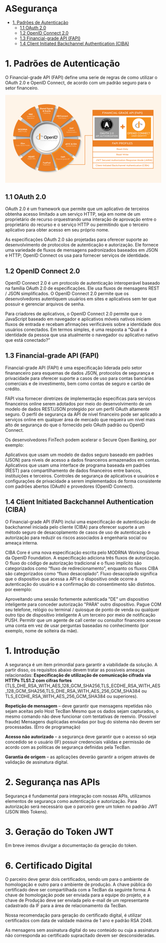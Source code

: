 # ASegurança
- [1. Padrões de Autenticação](#1)
  - [1.1 OAuth 2.0](#2)
  - [1.2 OpenID Connect 2.0](#3)
  - [1.3 Financial-grade API (FAPI)](#3)
  - [1.4 Client Initiated Backchannel Authentication (CIBA)](#4)

# 1. Padrões de Autenticação

O Financial-grade API (FAPI) define uma serie de regras de como utilizar o OAuth 2.0 e OpenID Connect, de acordo com um padrão seguro para o setor financeiro.

![Imagem 17](images/imagem_17.png)

## 1.1 OAuth 2.0
OAuth 2.0 é um framework que permite que um aplicativo de terceiros obtenha acesso limitado a um serviço HTTP, seja em nome de um proprietário de recurso orquestrando uma interação de aprovação entre o proprietário do recurso e o serviço HTTP ou permitindo que o terceiro aplicativo para obter acesso em seu próprio nome.

As especificações OAuth 2.0 são projetadas para oferecer suporte ao desenvolvimento de protocolos de autenticação e autorização. Ele fornece uma variedade de fluxos de mensagens padronizados baseados em JSON e HTTP; OpenID Connect os usa para fornecer serviços de identidade.

## 1.2 OpenID Connect 2.0

OpenID Connect 2.0 é um protocolo de autenticação interoperável baseado na família OAuth 2.0 de especificações. Ele usa fluxos de mensagens REST / JSON simplificados. O OpenID Connect 2.0 permite que os desenvolvedores autentiquem usuários em sites e aplicativos sem ter que possuir e gerenciar arquivos de senha.

Para criadores de aplicativos, o OpenID Connect 2.0 permite que o JavaScript baseado em navegador e aplicativos móveis nativos iniciem fluxos de entrada e recebam afirmações verificáveis sobre a identidade dos usuários conectados. Em termos simples, é uma resposta a “Qual é a identidade da pessoa que usa atualmente o navegador ou aplicativo nativo que está conectado?”

## 1.3 Financial-grade API (FAPI)

Financial-grade API (FAPI) é uma especificação liderada pelo setor finananceiro para esquemas de dados JSON, protocolos de segurança e privacidade para oferecer suporte a casos de uso para contas bancárias comerciais e de investimento, bem como contas de seguro e cartão de crédito.

FAPI visa fornecer diretrizes de implementação específicas para serviços financeiros online serem adotados por meio do desenvolvimento de um modelo de dados REST/JSON protegido por um perfil OAuth altamente seguro. O perfil de segurança da API de nível financeiro pode ser aplicado a serviços online em qualquer área de mercado que requeira um nível mais alto de segurança do que o fornecido pelo OAuth padrão ou OpenID Connect.

Os desenvolvedores FinTech podem acelerar o Secure Open Banking, por exemplo:

Aplicativos que usam um modelo de dados seguro baseado em padrões (JSON) para níveis de acesso a dados financeiros armazenados em contas.
Aplicativos que usam uma interface de programa baseada em padrões (REST) para compartilhamento de dados financeiros entre bancos, instituições e terceiros.
Controles de segurança de aplicativos e usuários e configurações de privacidade a serem implementados de forma consistente com padrões abertos (OAuth) e provedores (OpenID Connect).

## 1.4 Client Initiated Backchannel Authentication (CIBA)

O Financial-grade API (FAPI) inclui uma especificação de autenticação de backchannel iniciada pelo cliente (CIBA) para oferecer suporte a um método seguro de desacoplamento de casos de uso de autenticação e autorização para reduzir os riscos associados à engenharia social ou ameaça interna.

CIBA Core é uma nova especificação escrita pelo MODRNA Working Group da OpenID Foundation. A especificação adiciona três fluxos de autorização. O fluxo do código de autorização tradicional e o fluxo implícito são categorizados como “fluxo de redirecionamento”, enquanto os fluxos CIBA são categorizados como “fluxo desacoplado”. Fluxo desacoplado significa que o dispositivo que acessa a API e o dispositivo onde ocorre a autenticação do usuário e a confirmação do consentimento são distintos. por exemplo:

Aproveitando uma sessão fortemente autenticada "DE" um dispositivo inteligente para conceder autorização "PARA" outro dispositivo.
Pague COM seu telefone, relógio ou terminal / quiosque de ponto de venda ou qualquer outro tipo de dispositivo inteligente A um terceiro por meio de notificação PUSH.
Permitir que um agente de call center ou consultor financeiro acesse uma conta em vez de usar perguntas baseadas no conhecimento (por exemplo, nome de solteira da mãe).

# 1. Introdução

A segurança é um item primordial para garantir a viabilidade da solução. A partir disso, os requisitos abaixo devem tratar as possíveis ameaças relacionadas:
**Especificação de utilização de comunicação cifrada via HTTPs TLS1.2 com cifras fortes** (TLS_DHE_RSA_WITH_AES_128_GCM_SHA256,TLS_ECDHE_RSA_WITH_AES_128_GCM_SHA256,TLS_DHE_RSA_WITH_AES_256_GCM_SHA384 ou
 TLS_ECDHE_RSA_WITH_AES_256_GCM_SHA384 ou superiores). 

**Repetição de mensagem** – deve garantir que mensagens repetidas não sejam aceitas pelo Host TecBan
Mesmo que os dados sejam capturados, o mesmo comando não deve funcionar com tentativas de reenvio. (Possível fraude)
Mensagens duplicadas enviadas por bug do sistema não devem ser processadas. (Erro de programação)

**Acesso não autorizado** – a segurança deve garantir que o acesso só seja concedido se o usuário (IF) possuir credenciais válidas e permissão de acordo com as politicas de segurança definidas pela TecBan.

**Garantia de origem** – as aplicações deverão garantir a origem através de validação de assinatura digital.

# 2. Segurança nas APIs

Segurança é fundamental para integração com nossas APIs, utilizamos elementos de segurança como autenticação e autorização.
Para autorização será necessário que o parceiro gere um token no padrão JWT (JSON Web Tokens).

# 3. Geração do Token JWT

Em breve iremos divulgar a documentação da geração do token.

# 6. Certificado Digital

O parceiro deve gerar dois certificados, sendo um para o ambiente de homologação e outro para o ambiente de produção. A chave pública do certificado deve ser compartilhada com a TecBan da seguinte forma: A chave de homologação pode ser enviada para a equipe do projeto, e a chave de Produção deve ser enviada pelo e-mail de um representante cadastrado da IF para a área de relacionamento da TecBan.

Nossa recomendação para geração do certificado digital, é utilizar certificados com data de validade máxima de 1 ano e padrão RSA 2048.


As mensagens sem assinatura digital do seu conteúdo ou cuja a assinatura não corresponda ao certificado supracitado devem ser desconsideradas.